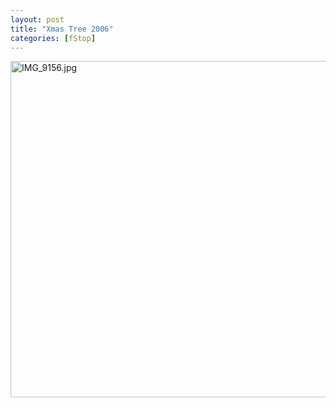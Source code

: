 ```yaml
---
layout: post
title: "Xmas Tree 2006"
categories: [fStop]
---
```

<img alt="IMG_9156.jpg" src="http://www.botzilla.com/blog/pix2006/IMG_9156.jpg" width="807" height="538" border="0" />



